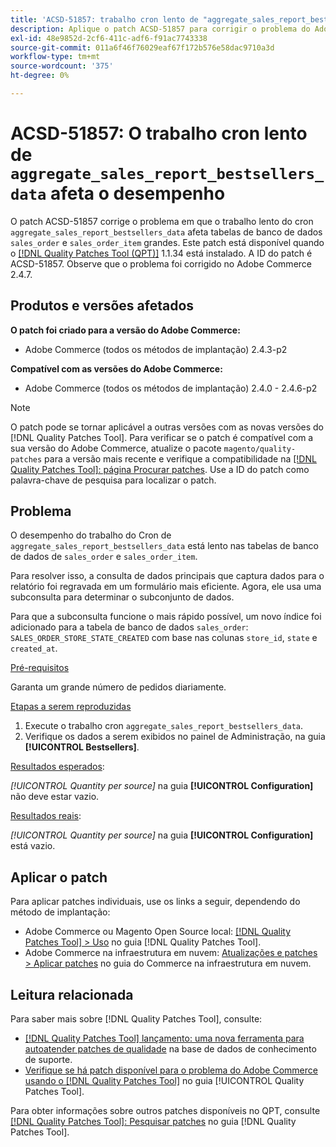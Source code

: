 ```yaml
---
title: 'ACSD-51857: trabalho cron lento de "aggregate_sales_report_bestsellers_data" afeta o desempenho'
description: Aplique o patch ACSD-51857 para corrigir o problema do Adobe Commerce em que o trabalho lento do cron "aggregate_sales_report_bestsellers_data" afeta grandes tabelas de banco de dados "sales_order" e "sales_order_item".
exl-id: 48e9852d-2cf6-411c-adf6-f91ac7743338
source-git-commit: 011a6f46f76029eaf67f172b576e58dac9710a3d
workflow-type: tm+mt
source-wordcount: '375'
ht-degree: 0%

---
```


# ACSD-51857: O trabalho cron lento de `aggregate_sales_report_bestsellers_data` afeta o desempenho

O patch ACSD-51857 corrige o problema em que o trabalho lento do cron `aggregate_sales_report_bestsellers_data` afeta tabelas de banco de dados `sales_order` e `sales_order_item` grandes. Este patch está disponível quando o [[!DNL Quality Patches Tool (QPT)]](https://experienceleague.adobe.com/pt-br/docs/commerce-operations/tools/quality-patches-tool/quality-patches-tool-to-self-serve-quality-patches) 1.1.34 está instalado. A ID do patch é ACSD-51857. Observe que o problema foi corrigido no Adobe Commerce 2.4.7.

## Produtos e versões afetados

**O patch foi criado para a versão do Adobe Commerce:**

* Adobe Commerce (todos os métodos de implantação) 2.4.3-p2

**Compatível com as versões do Adobe Commerce:**

* Adobe Commerce (todos os métodos de implantação) 2.4.0 - 2.4.6-p2

>[!NOTE]
>
>O patch pode se tornar aplicável a outras versões com as novas versões do [!DNL Quality Patches Tool]. Para verificar se o patch é compatível com a sua versão do Adobe Commerce, atualize o pacote `magento/quality-patches` para a versão mais recente e verifique a compatibilidade na [[!DNL Quality Patches Tool]: página Procurar patches](https://experienceleague.adobe.com/tools/commerce-quality-patches/index.html?lang=pt-BR). Use a ID do patch como palavra-chave de pesquisa para localizar o patch.

## Problema

O desempenho do trabalho do Cron de `aggregate_sales_report_bestsellers_data` está lento nas tabelas de banco de dados de `sales_order` e `sales_order_item`.

Para resolver isso, a consulta de dados principais que captura dados para o relatório foi regravada em um formulário mais eficiente. Agora, ele usa uma subconsulta para determinar o subconjunto de dados.

Para que a subconsulta funcione o mais rápido possível, um novo índice foi adicionado para a tabela de banco de dados `sales_order`: `SALES_ORDER_STORE_STATE_CREATED` com base nas colunas `store_id`, `state` e `created_at`.

<u>Pré-requisitos</u>

Garanta um grande número de pedidos diariamente.

<u>Etapas a serem reproduzidas</u>

1. Execute o trabalho cron `aggregate_sales_report_bestsellers_data`.
1. Verifique os dados a serem exibidos no painel de Administração, na guia **[!UICONTROL Bestsellers]**.

<u>Resultados esperados</u>:

*[!UICONTROL Quantity per source]* na guia **[!UICONTROL Configuration]** não deve estar vazio.

<u>Resultados reais</u>:

*[!UICONTROL Quantity per source]* na guia **[!UICONTROL Configuration]** está vazio.

## Aplicar o patch

Para aplicar patches individuais, use os links a seguir, dependendo do método de implantação:

* Adobe Commerce ou Magento Open Source local: [[!DNL Quality Patches Tool] > Uso](/help/tools/quality-patches-tool/usage.md) no guia [!DNL Quality Patches Tool].
* Adobe Commerce na infraestrutura em nuvem: [Atualizações e patches > Aplicar patches](https://experienceleague.adobe.com/docs/commerce-cloud-service/user-guide/develop/upgrade/apply-patches.html?lang=pt-BR) no guia do Commerce na infraestrutura em nuvem.

## Leitura relacionada

Para saber mais sobre [!DNL Quality Patches Tool], consulte:

* [[!DNL Quality Patches Tool] lançamento: uma nova ferramenta para autoatender patches de qualidade](https://experienceleague.adobe.com/pt-br/docs/commerce-operations/tools/quality-patches-tool/quality-patches-tool-to-self-serve-quality-patches) na base de dados de conhecimento de suporte.
* [Verifique se há patch disponível para o problema do Adobe Commerce usando o  [!DNL Quality Patches Tool]](/help/tools/quality-patches-tool/patches-available-in-qpt/check-patch-for-magento-issue-with-magento-quality-patches.md) no guia [!UICONTROL Quality Patches Tool].


Para obter informações sobre outros patches disponíveis no QPT, consulte [[!DNL Quality Patches Tool]: Pesquisar patches](https://experienceleague.adobe.com/tools/commerce-quality-patches/index.html?lang=pt-BR) no guia [!DNL Quality Patches Tool].
